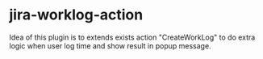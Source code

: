 # jira-worklog-action

Idea of this plugin is to extends exists action "CreateWorkLog" to do extra logic when user log time and show result in popup message.